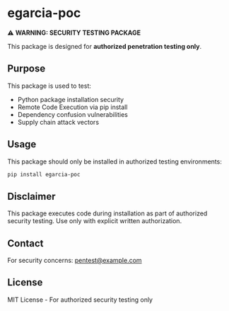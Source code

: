 # egarcia-poc

⚠️ **WARNING: SECURITY TESTING PACKAGE**

This package is designed for **authorized penetration testing only**.

## Purpose

This package is used to test:
- Python package installation security
- Remote Code Execution via pip install
- Dependency confusion vulnerabilities
- Supply chain attack vectors

## Usage

This package should only be installed in authorized testing environments:
```bash
pip install egarcia-poc
```

## Disclaimer

This package executes code during installation as part of authorized security testing.
Use only with explicit written authorization.

## Contact

For security concerns: pentest@example.com

## License

MIT License - For authorized security testing only
